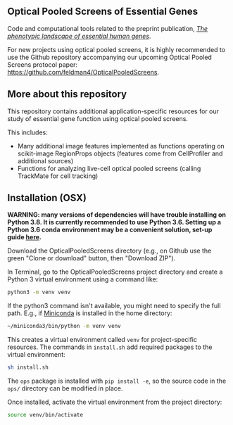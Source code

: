 ## Optical Pooled Screens of Essential Genes

Code and computational tools related to the preprint publication, [*The phenotypic landscape of essential human genes*](https://www.biorxiv.org/content/10.1101/2021.11.28.470116v1).

For new projects using optical pooled screens, it is highly recommended to use the Github repository accompanying our upcoming Optical Pooled Screens protocol paper: https://github.com/feldman4/OpticalPooledScreens.

## More about this repository

This repository contains additional application-specific resources for our study of essential gene function using optical pooled screens.

This includes:
- Many additional image features implemented as functions operating on scikit-image RegionProps objects (features come from CellProfiler and additional sources)
- Functions for analyzing live-cell optical pooled screens (calling TrackMate for cell tracking)

## Installation (OSX)

**WARNING: many versions of dependencies will have trouble installing on Python 3.8. It is currently recommended to use Python 3.6. Setting up a Python 3.6 conda environment may be a convenient solution, set-up guide [here](https://conda.io/projects/conda/en/latest/user-guide/getting-started.html#managing-python).**

Download the OpticalPooledScreens directory (e.g., on Github use the green "Clone or download" button, then "Download ZIP").

In Terminal, go to the OpticalPooledScreens project directory and create a Python 3 virtual environment using a command like:

```bash
python3 -m venv venv
```

If the python3 command isn't available, you might need to specify the full path. E.g., if [Miniconda](https://conda.io/miniconda.html) is installed in the home directory:

```bash
~/miniconda3/bin/python -m venv venv
```

This creates a virtual environment called `venv` for project-specific resources. The commands in `install.sh` add required packages to the virtual environment:

```bash
sh install.sh
```

The `ops` package is installed with `pip install -e`, so the source code in the `ops/` directory can be modified in place.

Once installed, activate the virtual environment from the project directory:

```bash
source venv/bin/activate
```
